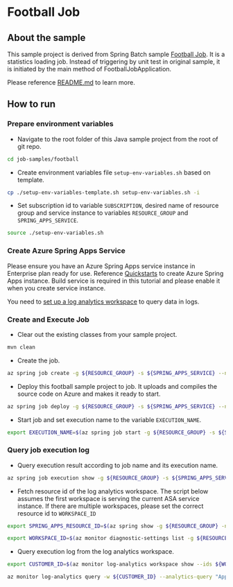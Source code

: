# Football Job

## About the sample
This sample project is derived from Spring Batch sample [Football Job](https://raw.githubusercontent.com/spring-projects/spring-batch/main/spring-batch-samples/src/main/java/org/springframework/batch/samples/football/README.md). It is a statistics loading job. Instead of triggering by unit test in original sample, it is initiated by the main method of FootballJobApplication. 

Please reference [README.md](https://raw.githubusercontent.com/spring-projects/spring-batch/main/spring-batch-samples/src/main/java/org/springframework/batch/samples/football/README.md) to learn more.


## How to run

### Prepare environment variables
* Navigate to the root folder of this Java sample project from the root of git repo.
```bash
cd job-samples/football
```
* Create environment variables file `setup-env-variables.sh` based on template. 
```bash
cp ./setup-env-variables-template.sh setup-env-variables.sh -i
```

* Set subscription id to variable `SUBSCRIPTION`, desired name of resource group and service instance to variables `RESOURCE_GROUP` and `SPRING_APPS_SERVICE`.
```bash
source ./setup-env-variables.sh
```

### Create Azure Spring Apps Service

Please ensure you have an Azure Spring Apps service instance in Enterprise plan ready for use. Reference [Quickstarts](https://learn.microsoft.com/azure/spring-apps/enterprise/quickstart-deploy-web-app?pivots=sc-enterprise&tabs=Azure-portal%2CAzure-portal-ent) to create Azure Spring Apps instance. Build service is required in this tutorial and please enable it when you create service instance. 

You need to [set up a log analytics workspace](https://learn.microsoft.com/azure/spring-apps/basic-standard/quickstart-setup-log-analytics) to query data in logs.

### Create and Execute Job

* Clear out the existing classes from your sample project.
```bash
mvn clean
```

* Create the job.
```bash
az spring job create -g ${RESOURCE_GROUP} -s ${SPRING_APPS_SERVICE} --name football
```

* Deploy this football sample project to job. It uploads and compiles the source code on Azure and makes it ready to start. 
```bash
az spring job deploy -g ${RESOURCE_GROUP} -s ${SPRING_APPS_SERVICE} --name football --source-path . --build-env BP_JVM_VERSION=17.*
```

* Start job and set execution name to the variable `EXECUTION_NAME`.
```bash
export EXECUTION_NAME=$(az spring job start -g ${RESOURCE_GROUP} -s ${SPRING_APPS_SERVICE} --name football --query name -o tsv)
```

### Query job execution log

* Query execution result according to job name and its execution name.
```bash
az spring job execution show -g ${RESOURCE_GROUP} -s ${SPRING_APPS_SERVICE} --job-name football --job-execution-name ${EXECUTION_NAME}
```

* Fetch resource id of the log analytics workspace. The script below assumes the first workspace is serving the current ASA service instance. If there are multiple workspaces, please set the correct resource id to `WORKSPACE_ID`
```bash
export SPRING_APPS_RESOURCE_ID=$(az spring show -g ${RESOURCE_GROUP} -n ${SPRING_APPS_SERVICE} --query id -o tsv)

export WORKSPACE_ID=$(az monitor diagnostic-settings list -g ${RESOURCE_GROUP} --resource ${SPRING_APPS_SERVICE} --resource-type Microsoft.AppPlatform/Spring --query [0].workspaceId -o tsv)
```

* Query execution log from the log analytics workspace.
```bash
export CUSTOMER_ID=$(az monitor log-analytics workspace show --ids ${WORKSPACE_ID} --query customerId -o tsv)

az monitor log-analytics query -w ${CUSTOMER_ID} --analytics-query "AppPlatformLogsforSpring | where AppName == '${EXECUTION_NAME}' | order by TimeGenerated asc" --query '[].{Time:TimeGenerated, Log:Log}' --output table
```